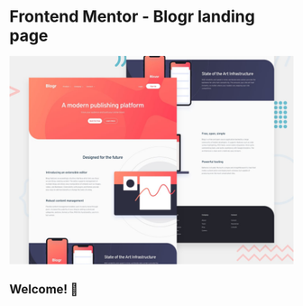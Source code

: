 # Frontend Mentor - Blogr landing page

![Design preview for the Blogr landing page coding challenge](./design/desktop-preview.jpg)

## Welcome! 👋

